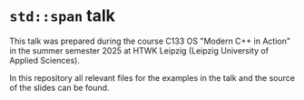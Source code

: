 # `std::span` talk

This talk was prepared during the course C133 OS "Modern C++ in Action" 
in the summer semester 2025 at HTWK Leipzig (Leipzig University of Applied Sciences).

In this repository all relevant files for the examples in the talk and the source of the
slides can be found.
